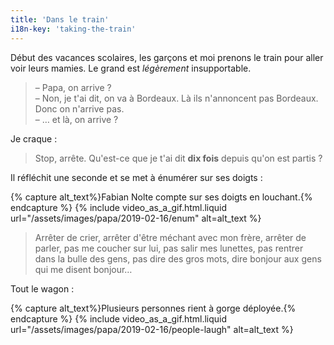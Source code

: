```yaml
---
title: 'Dans le train'
i18n-key: 'taking-the-train'
---
```


Début des vacances scolaires, les garçons et moi prenons le train pour aller
voir leurs mamies. Le grand est _légèrement_ insupportable.

> – Papa, on arrive ?  
> – Non, je t'ai dit, on va à Bordeaux. Là ils n'annoncent pas Bordeaux. Donc on
> n'arrive pas.  
> – … et là, on arrive ?

Je craque :

> Stop, arrête. Qu'est-ce que je t'ai dit **dix fois** depuis qu'on est partis ?

Il réfléchit une seconde et se met à énumérer sur ses doigts :

{% capture alt_text%}Fabian Nolte compte sur ses doigts en
louchant.{% endcapture %} {% include video_as_a_gif.html.liquid
url="/assets/images/papa/2019-02-16/enum"
alt=alt_text
%}

> Arrêter de crier, arrêter d'être méchant avec mon frère, arrêter de parler,
> pas me coucher sur lui, pas salir mes lunettes, pas rentrer dans la bulle des
> gens, pas dire des gros mots, dire bonjour aux gens qui me disent bonjour…

Tout le wagon :

{% capture alt_text%}Plusieurs personnes rient à gorge déployée.{% endcapture %}
{% include video_as_a_gif.html.liquid
url="/assets/images/papa/2019-02-16/people-laugh"
alt=alt_text
%}

